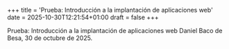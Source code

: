 +++
title = 'Prueba: Introducción a la implantación de aplicaciones web'
date = 2025-10-30T12:21:54+01:00
draft = false
+++

Prueba: Introducción a la implantación de aplicaciones web
Daniel Baco de Besa, 30 de octubre de 2025.

